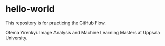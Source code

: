 # hello-world
This repository is for practicing the GitHub Flow.

Otema Yirenkyi. Image Analysis and Machine Learning Masters at Uppsala University.
